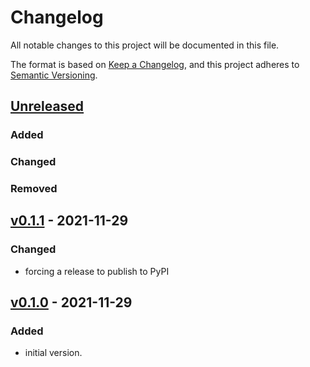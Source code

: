 # Changelog
All notable changes to this project will be documented in this file.

The format is based on [Keep a Changelog](https://keepachangelog.com/en/1.0.0/),
and this project adheres to [Semantic Versioning](https://semver.org/spec/v2.0.0.html).

## [Unreleased]

### Added
### Changed
### Removed

## [v0.1.1] - 2021-11-29
### Changed
- forcing a release to publish to PyPI

## [v0.1.0] - 2021-11-29
### Added
- initial version.

[Unreleased]: https://github.com/appsembler/django-iapauth/compare/v0.1.1...HEAD
[v0.1.1]: https://github.com/appsembler/django-iapauth/releases/tag/v0.1.0..v0.1.1
[v0.1.0]: https://github.com/appsembler/django-iapauth/releases/tag/v0.1.0
